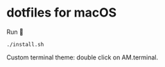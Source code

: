 # dotfiles for macOS

Run 🚀

```
./install.sh
```

Custom terminal theme: double click on AM.terminal.
